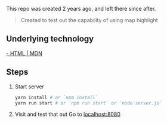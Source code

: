 This repo was created 2 years ago, and left there since after.
  > Created to test out the capability of using map highlight

## Underlying technology
  [<map> - HTML | MDN](https://developer.mozilla.org/en-US/docs/Web/HTML/Element/map)

## Steps
1. Start server
    ```bash
    yarn install # or `npm install`
    yarn run start # or `npm run start` or `node server.js`
    ```
1. Visit and test that out
    Go to [localhost:8080](http://localhost:8080/)
